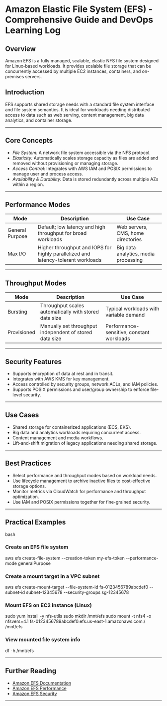 
# Amazon Elastic File System (EFS) - Comprehensive Guide and DevOps Learning Log

## Overview  
Amazon EFS is a fully managed, scalable, elastic NFS file system designed for Linux-based workloads. It provides scalable file storage that can be concurrently accessed by multiple EC2 instances, containers, and on-premises servers.


## Introduction

EFS supports shared storage needs with a standard file system interface and file system semantics. It is ideal for workloads needing distributed access to data such as web serving, content management, big data analytics, and container storage.

***

## Core Concepts

- *File System:* A network file system accessible via the NFS protocol.  
- *Elasticity:* Automatically scales storage capacity as files are added and removed without provisioning or managing storage.  
- *Access Control:* Integrates with AWS IAM and POSIX permissions to manage user and process access.  
- *Availability & Durability:* Data is stored redundantly across multiple AZs within a region.  

***

## Performance Modes

| Mode              | Description                                                               | Use Case                             |
|-------------------|---------------------------------------------------------------------------|-------------------------------------|
| General Purpose   | Default; low latency and high throughput for broad workloads              | Web servers, CMS, home directories   |
| Max I/O            | Higher throughput and IOPS for highly parallelized and latency-tolerant workloads | Big data analytics, media processing |

***

## Throughput Modes

| Mode           | Description                                                       | Use Case                            |
|----------------|-------------------------------------------------------------------|------------------------------------|
| Bursting       | Throughput scales automatically with stored data size           | Typical workloads with variable demand |
| Provisioned    | Manually set throughput independent of stored data size          | Performance-sensitive, constant workloads |

***

## Security Features

- Supports encryption of data at rest and in transit.  
- Integrates with AWS KMS for key management.  
- Access controlled by security groups, network ACLs, and IAM policies.  
- Supports POSIX permissions and user/group ownership to enforce file-level security.  

***

## Use Cases

- Shared storage for containerized applications (ECS, EKS).  
- Big data and analytics workloads requiring concurrent access.  
- Content management and media workflows.  
- Lift-and-shift migration of legacy applications needing shared storage.

***

## Best Practices

- Select performance and throughput modes based on workload needs.  
- Use lifecycle management to archive inactive files to cost-effective storage options.  
- Monitor metrics via CloudWatch for performance and throughput optimization.  
- Use IAM and POSIX permissions together for fine-grained security.

***

## Practical Examples

bash
### Create an EFS file system
aws efs create-file-system --creation-token my-efs-token --performance-mode generalPurpose

### Create a mount target in a VPC subnet
aws efs create-mount-target --file-system-id fs-0123456789abcdef0 --subnet-id subnet-12345678 --security-groups sg-12345678

### Mount EFS on EC2 instance (Linux)
sudo yum install -y nfs-utils
sudo mkdir /mnt/efs
sudo mount -t nfs4 -o nfsvers=4.1 fs-0123456789abcdef0.efs.us-east-1.amazonaws.com:/ /mnt/efs

### View mounted file system info
df -h /mnt/efs


***

## Further Reading

- [Amazon EFS Documentation](https://docs.aws.amazon.com/efs/)  
- [Amazon EFS Performance](https://aws.amazon.com/efs/features/performance/)  
- [Amazon EFS Security](https://docs.aws.amazon.com/efs/latest/ug/security.html)  

***

